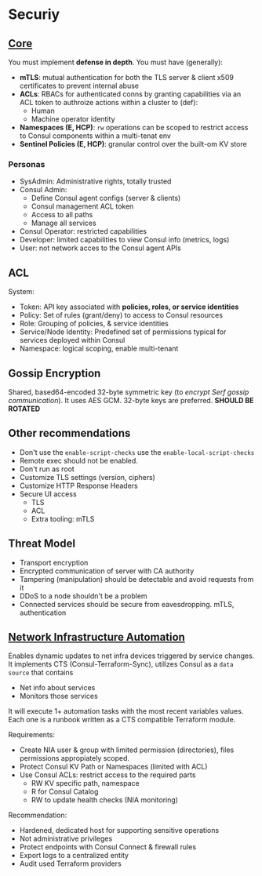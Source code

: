 # Securiy

## [Core](https://www.consul.io/docs/security/security-models/core)
You must implement **defense in depth**.
You must have (generally):
- **mTLS**: mutual authentication for both the TLS server & client x509 certificates to prevent
internal abuse
- **ACLs**: RBACs for authenticated conns by granting capabilities via an ACL token to
authroize actions within a cluster to (def):
    - Human
    - Machine operator identity
- **Namespaces (E, HCP)**: `rw` operations can be scoped to restrict access to Consul components
within a multi-tenat env
- **Sentinel Policies (E, HCP)**: granular control over the built-om KV store


### Personas
- SysAdmin: Administrative rights, totally trusted
- Consul Admin: 
    - Define Consul agent configs (server & clients)
    - Consul management ACL token
    - Access to all paths 
    - Manage all services
- Consul Operator: restricted capabilities
- Developer: limited capabilities to view Consul info (metrics, logs)
- User: not network acces to the Consul agent APIs

## ACL
System:
- Token: API key associated with **policies, roles, or service identities**
- Policy: Set of rules (grant/deny) to access to Consul resources
- Role: Grouping of policies, & service identities
- Service/Node Identity: Predefined set of permissions typical for services deployed within
Consul
- Namespace: logical scoping, enable multi-tenant

## Gossip Encryption
Shared, based64-encoded 32-byte symmetric key (to *encrypt Serf gossip communication*). It uses AES
GCM. 32-byte keys are preferred. **SHOULD BE ROTATED**

## Other recommendations
- Don't use the `enable-script-checks` use the `enable-local-script-checks`
- Remote exec should not be enabled.
- Don't run as root
- Customize TLS settings (version, ciphers)
- Customize HTTP Response Headers
- Secure UI access
    - TLS
    - ACL
    - Extra tooling: mTLS


## Threat Model
- Transport encryption
- Encrypted communication of server with CA authority
- Tampering (manipulation) should be detectable and avoid requests from it
- DDoS to a node shouldn't be a problem
- Connected services should be secure from eavesdropping. mTLS, authentication

## [Network Infrastructure Automation](https://www.consul.io/docs/security/security-models/nia)
Enables dynamic updates to net infra devices triggered by service changes. It implements CTS 
(Consul-Terraform-Sync), utilizes Consul as a `data source` that contains 
- Net info about services
- Monitors those services

It will execute 1+ automation tasks with the most recent variables values. Each one is a runbook
written as a CTS compatible Terraform module.

Requirements:
- Create NIA user & group with limited permission (directories), files permissions appropiately 
scoped.
- Protect Consul KV Path or Namespaces (limited with ACL)
- Use Consul ACLs: restrict access to the required parts
    - RW KV specific path, namespace
    - R for Consul Catalog
    - RW to update health checks (NIA monitoring)

Recommendation:
- Hardened, dedicated host for supporting sensitive operations
- Not administrative privileges
- Protect endpoints with Consul Connect & firewall rules
- Export logs to a centralized entity
- Audit used Terraform providers